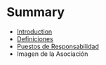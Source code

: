 # Summary

* [Introduction](README.md)
* [Definiciones](chapter1.md)
* [Puestos de Responsabilidad](puestos_de_responsabilidad.md)
* Imagen de la Asociación

